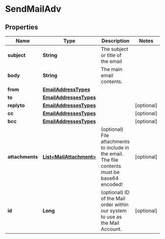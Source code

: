 # SendMailAdv

## Properties
Name | Type | Description | Notes
------------ | ------------- | ------------- | -------------
**subject** | **String** | The subject or title of the email | 
**body** | **String** | The main email contents. | 
**from** | [**EmailAddressTypes**](EmailAddressTypes.md) |  | 
**to** | [**EmailAddressesTypes**](EmailAddressesTypes.md) |  | 
**replyto** | [**EmailAddressesTypes**](EmailAddressesTypes.md) |  |  [optional]
**cc** | [**EmailAddressesTypes**](EmailAddressesTypes.md) |  |  [optional]
**bcc** | [**EmailAddressesTypes**](EmailAddressesTypes.md) |  |  [optional]
**attachments** | [**List&lt;MailAttachment&gt;**](MailAttachment.md) | (optional) File attachments to include in the email.  The file contents must be base64 encoded! |  [optional]
**id** | **Long** | (optional)  ID of the Mail order within our system to use as the Mail Account. |  [optional]
